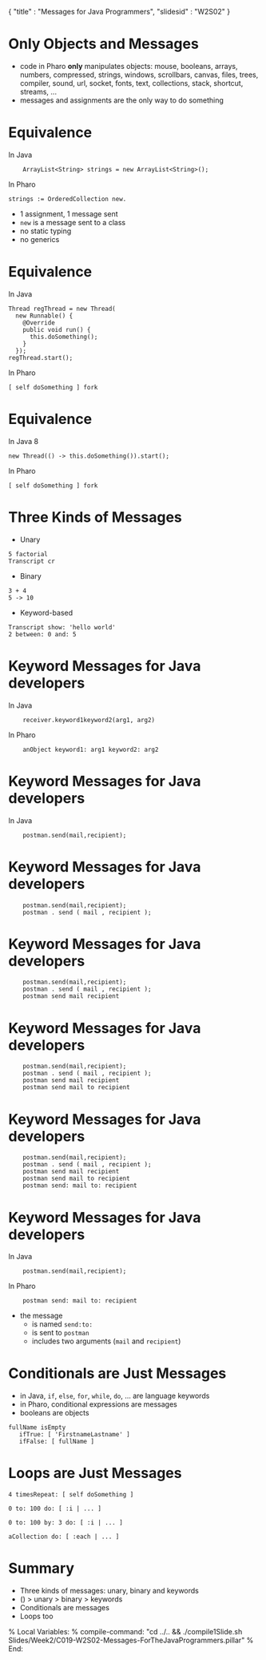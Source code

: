 {"title" : "Messages for Java Programmers","slidesid" : "W2S02"}# Only Objects and Messages- code in Pharo **only** manipulates objects: mouse, booleans, arrays, numbers, compressed, strings, windows, scrollbars, canvas, files, trees, compiler, sound, url, socket, fonts, text, collections, stack, shortcut, streams, ...- messages and assignments are the only way to do something# EquivalenceIn Java```    ArrayList<String> strings = new ArrayList<String>();```In Pharo```strings := OrderedCollection new.```- 1 assignment, 1 message sent- `new` is a message sent to a class- no static typing- no generics# EquivalenceIn Java```language=javaThread regThread = new Thread(
  new Runnable() {
    @Override
    public void run() {
      this.doSomething();
    }
  });
regThread.start();```In Pharo```[ self doSomething ] fork```# EquivalenceIn Java 8```language=javanew Thread(() -> this.doSomething()).start();```In Pharo```[ self doSomething ] fork```# Three Kinds of Messages- Unary```5 factorial
Transcript cr```- Binary```3 + 4
5 -> 10```- Keyword-based```Transcript show: 'hello world'
2 between: 0 and: 5```# Keyword Messages for Java developersIn Java```language=java    receiver.keyword1keyword2(arg1, arg2)```In Pharo```    anObject keyword1: arg1 keyword2: arg2```# Keyword Messages for Java developersIn Java```    postman.send(mail,recipient);```# Keyword Messages for Java developers```    postman.send(mail,recipient);
    postman . send ( mail , recipient );```# Keyword Messages for Java developers```    postman.send(mail,recipient);
    postman . send ( mail , recipient );
    postman send mail recipient```# Keyword Messages for Java developers```    postman.send(mail,recipient);
    postman . send ( mail , recipient );
    postman send mail recipient
    postman send mail to recipient```# Keyword Messages for Java developers```    postman.send(mail,recipient);
    postman . send ( mail , recipient );
    postman send mail recipient
    postman send mail to recipient
    postman send: mail to: recipient```# Keyword Messages for Java developersIn Java```language=java    postman.send(mail,recipient);```In Pharo```    postman send: mail to: recipient```- the message  - is named `send:to:`  - is sent to `postman`  - includes two arguments \(`mail` and `recipient`\)# Conditionals are Just Messages- in Java, `if`, `else`, `for`, `while`, `do`, ... are language keywords- in Pharo, conditional expressions are messages- booleans are objects```fullName isEmpty
   ifTrue: [ 'FirstnameLastname' ]
   ifFalse: [ fullName ]```# Loops are Just Messages```4 timesRepeat: [ self doSomething ]``````0 to: 100 do: [ :i | ... ]``````0 to: 100 by: 3 do: [ :i | ... ]``````aCollection do: [ :each | ... ]```# Summary- Three kinds of messages: unary, binary and keywords- \(\) > unary > binary > keywords- Conditionals are messages- Loops too%  Local Variables:%  compile-command: "cd ../.. && ./compile1Slide.sh Slides/Week2/C019-W2S02-Messages-ForTheJavaProgrammers.pillar"%  End: